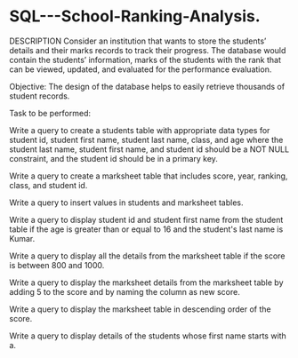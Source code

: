 # SQL---School-Ranking-Analysis.

DESCRIPTION
Consider an institution that wants to store the students’ details and their marks records to track their progress. The database would contain the students’ information, marks of the students with the rank that can be viewed, updated, and evaluated for the performance evaluation.

Objective:
The design of the database helps to easily retrieve thousands of student records.

Task to be performed:

Write a query to create a students table with appropriate data types for student id, student first name, student last name, class, and age where the student last name, student first name, and student id should be a NOT NULL constraint, and the student id should be in a primary key.

Write a query to create a marksheet table that includes score, year, ranking, class, and student id.

Write a query to insert values in students and marksheet tables.

Write a query to display student id and student first name from the student table if the age is greater than or equal to 16 and the student's last name is Kumar.

Write a query to display all the details from the marksheet table if the score is between 800 and 1000.

Write a query to display the marksheet details from the marksheet table by adding 5 to the score and by naming the column as new score.

Write a query to display the marksheet table in descending order of the  score.

Write a query to display details of the students whose first name starts with a.
